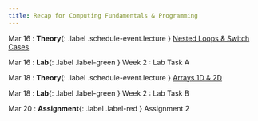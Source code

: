```yaml
---
title: Recap for Computing Fundamentals & Programming
---
```


Mar 16
: **Theory**{: .label .schedule-event.lecture } [Nested Loops & Switch Cases](#)

[//]: # (: [Reading Material]&#40;#&#41; , [Quiz with Solution]&#40;#&#41;)

Mar 16
: **Lab**{: .label .label-green } Week 2 : Lab Task A

[//]: # (: [Task]&#40;#&#41;, [Solution]&#40;#&#41;)

Mar 18
: **Theory**{: .label .schedule-event.lecture } [Arrays 1D & 2D](#)

[//]: # (: [Reading Material]&#40;#&#41; ,   [Quiz with Solution]&#40;#&#41;)

Mar 18 
: **Lab**{: .label .label-green } Week 2 : Lab Task B 

[//]: # (: [Task]&#40;#&#41;, [Solution]&#40;#&#41;)

Mar 20
: **Assignment**{: .label .label-red } Assignment 2 

[//]: # (: [Assignment]&#40;#&#41;, [Solution]&#40;#&#41;)
